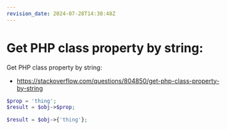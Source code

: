 ```yaml
---
revision_date: 2024-07-28T14:38:48Z
---
```

# Get PHP class property by string:
Get PHP class property by string:
* https://stackoverflow.com/questions/804850/get-php-class-property-by-string
```php
$prop = 'thing';
$result = $obj->$prop;
```
```php
$result = $obj->{'thing'};
```